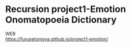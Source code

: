 # Recursion project1-Emotion Onomatopoeia Dictionary

WEB  
https://furusetomoya.github.io/project1-emotion/
